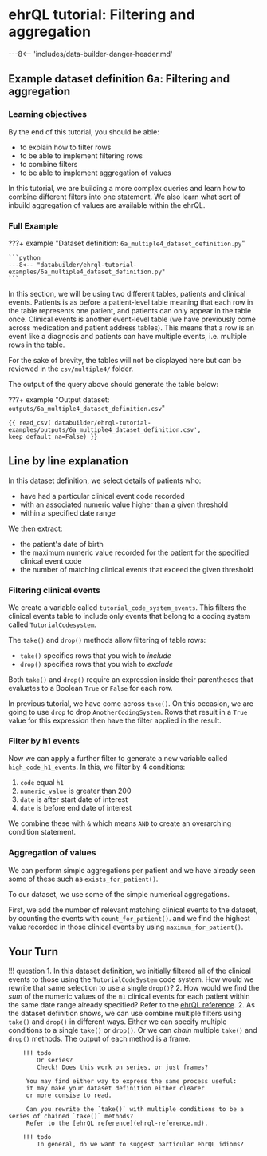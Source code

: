 # ehrQL tutorial: Filtering and aggregation

---8<-- 'includes/data-builder-danger-header.md'

## Example dataset definition 6a: Filtering and aggregation

### Learning objectives
By the end of this tutorial, you should be able:

* to explain how to filter rows
* to be able to implement filtering rows
* to combine filters 
* to be able to implement aggregation of values

In this tutorial, we are building a more complex queries and learn how to combine different filters into one statement. We also learn what sort of inbuild aggregation of values are available within the ehrQL.

### Full Example

???+ example "Dataset definition: `6a_multiple4_dataset_definition.py`"

    ```python
    ---8<-- "databuilder/ehrql-tutorial-examples/6a_multiple4_dataset_definition.py"
    ```

In this section, we will be using two different tables, patients and clinical events. Patients is as before a patient-level table meaning that each row in the table represents one patient, and patients can only appear in the table once. Clinical events is another event-level table (we have previously come across medication and patient address tables). This means that a row is an event like a diagnosis and patients can have multiple events, i.e. multiple rows in the table. 

For the sake of brevity, the tables will not be displayed here but can be reviewed in the `csv/multiple4/` folder.  

The output of the query above should generate the table below: 

???+ example "Output dataset: `outputs/6a_multiple4_dataset_definition.csv`"

    {{ read_csv('databuilder/ehrql-tutorial-examples/outputs/6a_multiple4_dataset_definition.csv', keep_default_na=False) }}

## Line by line explanation
In this dataset definition, we select details of patients who:

* have had a particular clinical event code recorded
* with an associated numeric value higher than a given threshold
* within a specified date range

We then extract:

* the patient's date of birth
* the maximum numeric value recorded for the patient for the specified
  clinical event code
* the number of matching clinical events that exceed the given threshold

### Filtering clinical events
We create a variable called `tutorial_code_system_events`. This filters the clinical events table to include only events that belong to a coding system called `TutorialCodesystem`. 

The `take()` and `drop()` methods allow filtering of table rows:

* `take()` specifies rows that you wish to *include*
* `drop()` specifies rows that you wish to *exclude*

Both `take()` and `drop()` require an expression inside their parentheses that evaluates to a Boolean `True` or `False` for each row.

In previous tutorial, we have come across `take()`. On this occasion, we are going to use `drop` to drop `AnotherCodingSystem`. Rows that result in a `True` value for this expression then have the filter applied in the result.

### Filter by h1 events
Now we can apply a further filter to generate a new variable called `high_code_h1_events`. In this, we filter by 4 conditions:

1. `code` equal `h1`
2. `numeric_value` is greater than 200
3. `date` is after start date of interest
4. `date` is before end date of interest

We combine these with `&` which means `AND` to create an overarching condition statement. 

### Aggregation of values
We can perform simple aggregations per patient
and we have already seen some of these such as `exists_for_patient()`.

To our dataset, we use some of the simple numerical aggregations.

First, we add the number of relevant matching clinical events to the dataset,
by counting the events with `count_for_patient()`.
and we find the highest value recorded in those clinical events
by using `maximum_for_patient()`.

## Your Turn

!!! question
    1. In this dataset definition,
       we initially filtered all of the clinical events to those using the `TutorialCodeSystem` code system.
       How would we rewrite that same selection to use a single `drop()`?
    2. How would we find the *sum* of the numeric values of the `m1` clinical events
       for each patient within the same date range already specified?
       Refer to the [ehrQL reference](ehrql-reference.md).
    2. As the dataset definition shows,
       we can use combine multiple filters using `take()` and `drop()`
       in different ways.
       Either we can specify multiple conditions to a single `take()` or
       `drop()`.
       Or we can *chain* multiple `take()` and `drop()` methods.
       The output of each method is a frame.

        !!! todo
            Or series?
            Check! Does this work on series, or just frames?

         You may find either way to express the same process useful:
         it may make your dataset definition either clearer
         or more consise to read.

         Can you rewrite the `take()` with multiple conditions to be a series of chained `take()` methods?
         Refer to the [ehrQL reference](ehrql-reference.md).

        !!! todo
            In general, do we want to suggest particular ehrQL idioms?
